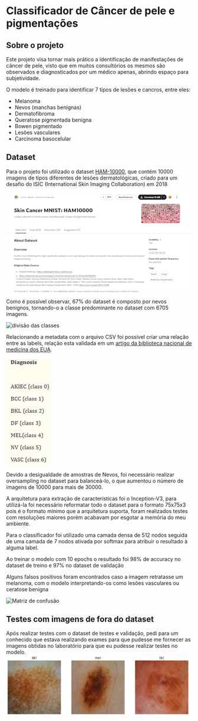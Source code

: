 # Classificador de Câncer de pele e pigmentações

## Sobre o projeto

Este projeto visa tornar mais prático a identificação de manifestações de câncer de pele, visto que em muitos consultórios os mesmos são observados e diagnosticados por um médico apenas, abrindo espaço para subjetividade.

O modelo é treinado para identificar 7 tipos de lesões e cancros, entre eles:

- Melanoma
- Nevos (manchas benignas)
- Dermatofibroma
- Queratose pigmentada benigna
- Bowen pigmentado
- Lesões vasculares
- Carcinoma basocelular


## Dataset

Para o projeto foi utilizado o dataset [HAM-10000](https://www.kaggle.com/datasets/kmader/skin-cancer-mnist-ham10000), que contém 10000 imagens de tipos diferentes de lesões dermatológicas, criado para um desafio do ISIC (International Skin Imaging Collaboration) em 2018

![dataset kaggle](https://github.com/LuizNagatani/Skin-cancer-classifier/blob/main/Imagens%20Readme/dataset%20kaggle.png)

Como é possível observar, 67% do dataset é composto por nevos benignos, tornando-o a classe predominante no dataset com 6705 imagens.

![divisão das classes](https://github.com/LuizNagatani/Skin-cancer-classifier/blob/main/Imagens%20Readme/divis%C3%A3o%20das%20classes.png)

Relacionando a metadata com o arquivo CSV foi possível criar uma relação entre as labels, relação esta validada em um [artigo da biblioteca nacional de medicina dos EUA](https://www.ncbi.nlm.nih.gov/pmc/articles/PMC7445643/).

![definição das labels](https://github.com/LuizNagatani/Skin-cancer-classifier/blob/main/Imagens%20Readme/defini%C3%A7%C3%A3o%20das%20labels.png)

Devido a desigualdade de amostras de Nevos, foi necessário realizar oversampling no dataset para balanceá-lo, o que aumentou o número de imagens de 10000 para mais de 30000.

A arquitetura para extração de características foi o Inception-V3, para utilizá-la foi necessário reformatar todo o dataset para o formato 75x75x3 pois é o formato mínimo que a arquitetura suporta, foram realizados testes com resoluções maiores porém acabavam por esgotar a memória do meu ambiente.

Para o classificador foi utilizado uma camada densa de 512 nodos seguida de uma camada de 7 nodos ativada por softmax para atribuir o resultado à alguma label.

Ao treinar o modelo com 10 epochs o resultado foi 98% de accuracy no dataset de treino e 97% no dataset de validação

Alguns falsos positivos foram encontrados caso a imagem retratasse um melanoma, com o modelo interpretando-os como lesões vasculares ou ceratose benigna

![Matriz de confusão](https://github.com/LuizNagatani/Skin-cancer-classifier/blob/main/Imagens%20Readme/matriz%20de%20confus%C3%A3o.png)

## Testes com imagens de fora do dataset

Após realizar testes com o dataset de testes e validação, pedi para um conhecido que estava realizando exames para que pudesse me fornecer as imagens obtidas no laboratório para que eu pudesse realizar testes no modelo.
![Testes laboratório](https://github.com/LuizNagatani/Skin-cancer-classifier/blob/main/Imagens%20Readme/predições%20dermatoscopia.png)
